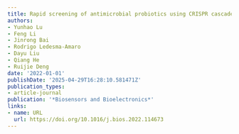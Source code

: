 ```yaml
---
title: Rapid screening of antimicrobial probiotics using CRISPR cascade
authors:
- Yunhao Lu
- Feng Li
- Jinrong Bai
- Rodrigo Ledesma‐Amaro
- Dayu Liu
- Qiang He
- Ruijie Deng
date: '2022-01-01'
publishDate: '2025-04-29T16:28:10.581471Z'
publication_types:
- article-journal
publication: '*Biosensors and Bioelectronics*'
links:
- name: URL
  url: https://doi.org/10.1016/j.bios.2022.114673
---
```

